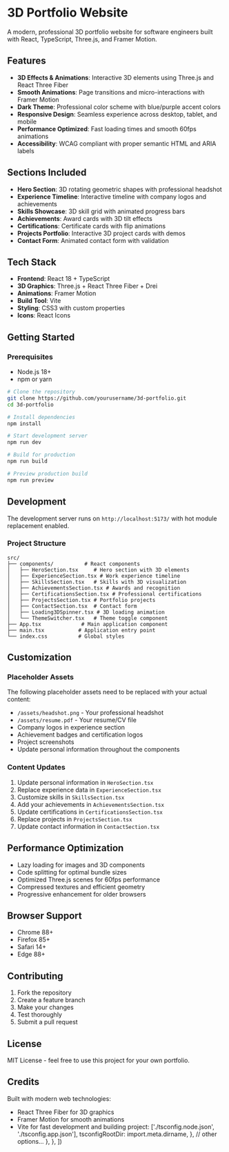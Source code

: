 # 3D Portfolio Website

A modern, professional 3D portfolio website for software engineers built with React, TypeScript, Three.js, and Framer Motion.

## Features

- **3D Effects & Animations**: Interactive 3D elements using Three.js and React Three Fiber
- **Smooth Animations**: Page transitions and micro-interactions with Framer Motion
- **Dark Theme**: Professional color scheme with blue/purple accent colors
- **Responsive Design**: Seamless experience across desktop, tablet, and mobile
- **Performance Optimized**: Fast loading times and smooth 60fps animations
- **Accessibility**: WCAG compliant with proper semantic HTML and ARIA labels

## Sections Included

- **Hero Section**: 3D rotating geometric shapes with professional headshot
- **Experience Timeline**: Interactive timeline with company logos and achievements
- **Skills Showcase**: 3D skill grid with animated progress bars
- **Achievements**: Award cards with 3D tilt effects
- **Certifications**: Certificate cards with flip animations
- **Projects Portfolio**: Interactive 3D project cards with demos
- **Contact Form**: Animated contact form with validation

## Tech Stack

- **Frontend**: React 18 + TypeScript
- **3D Graphics**: Three.js + React Three Fiber + Drei
- **Animations**: Framer Motion
- **Build Tool**: Vite
- **Styling**: CSS3 with custom properties
- **Icons**: React Icons

## Getting Started

### Prerequisites
- Node.js 18+ 
- npm or yarn

```bash
# Clone the repository
git clone https://github.com/yourusername/3d-portfolio.git
cd 3d-portfolio

# Install dependencies
npm install

# Start development server
npm run dev

# Build for production
npm run build

# Preview production build
npm run preview
```

## Development

The development server runs on `http://localhost:5173/` with hot module replacement enabled.

### Project Structure
```
src/
├── components/          # React components
│   ├── HeroSection.tsx     # Hero section with 3D elements
│   ├── ExperienceSection.tsx # Work experience timeline
│   ├── SkillsSection.tsx   # Skills with 3D visualization
│   ├── AchievementsSection.tsx # Awards and recognition
│   ├── CertificationsSection.tsx # Professional certifications
│   ├── ProjectsSection.tsx # Portfolio projects
│   ├── ContactSection.tsx  # Contact form
│   ├── Loading3DSpinner.tsx # 3D loading animation
│   └── ThemeSwitcher.tsx   # Theme toggle component
├── App.tsx             # Main application component
├── main.tsx           # Application entry point
└── index.css          # Global styles
```

## Customization

### Placeholder Assets
The following placeholder assets need to be replaced with your actual content:

- `/assets/headshot.png` - Your professional headshot
- `/assets/resume.pdf` - Your resume/CV file
- Company logos in experience section
- Achievement badges and certification logos
- Project screenshots
- Update personal information throughout the components

### Content Updates
1. Update personal information in `HeroSection.tsx`
2. Replace experience data in `ExperienceSection.tsx`
3. Customize skills in `SkillsSection.tsx`
4. Add your achievements in `AchievementsSection.tsx`
5. Update certifications in `CertificationsSection.tsx`
6. Replace projects in `ProjectsSection.tsx`
7. Update contact information in `ContactSection.tsx`

## Performance Optimization

- Lazy loading for images and 3D components
- Code splitting for optimal bundle sizes
- Optimized Three.js scenes for 60fps performance
- Compressed textures and efficient geometry
- Progressive enhancement for older browsers

## Browser Support

- Chrome 88+
- Firefox 85+
- Safari 14+
- Edge 88+

## Contributing

1. Fork the repository
2. Create a feature branch
3. Make your changes
4. Test thoroughly
5. Submit a pull request

## License

MIT License - feel free to use this project for your own portfolio.

## Credits

Built with modern web technologies:
- React Three Fiber for 3D graphics
- Framer Motion for smooth animations
- Vite for fast development and building
        project: ['./tsconfig.node.json', './tsconfig.app.json'],
        tsconfigRootDir: import.meta.dirname,
      },
      // other options...
    },
  },
])
```

